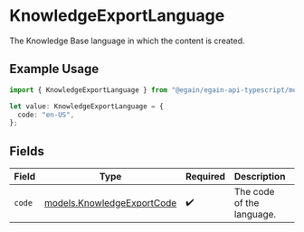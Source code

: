 # KnowledgeExportLanguage

The Knowledge Base language in which the content is created.

## Example Usage

```typescript
import { KnowledgeExportLanguage } from "@egain/egain-api-typescript/models";

let value: KnowledgeExportLanguage = {
  code: "en-US",
};
```

## Fields

| Field                                                          | Type                                                           | Required                                                       | Description                                                    | Example                                                        |
| -------------------------------------------------------------- | -------------------------------------------------------------- | -------------------------------------------------------------- | -------------------------------------------------------------- | -------------------------------------------------------------- |
| `code`                                                         | [models.KnowledgeExportCode](../models/knowledgeexportcode.md) | :heavy_check_mark:                                             | The code of the language.                                      | en-US                                                          |